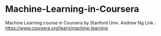 # Machine-Learning-in-Coursera
Machine Learning course in Coursera by Stanford Univ. Andrew Ng
Link : https://www.coursera.org/learn/machine-learning
